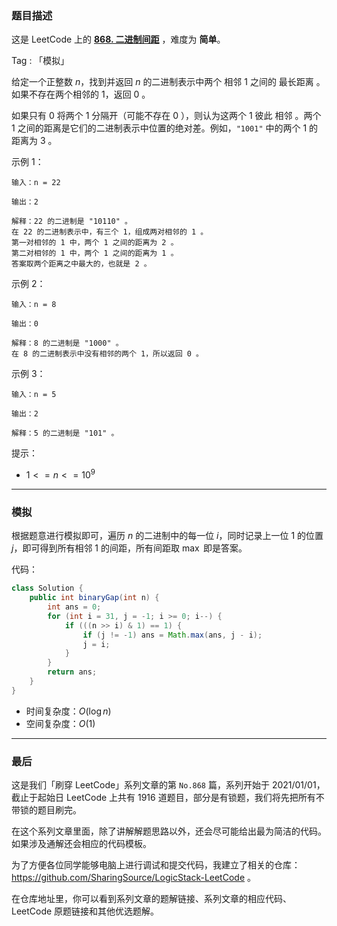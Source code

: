 ### 题目描述

这是 LeetCode 上的 **[868. 二进制间距](https://leetcode-cn.com/problems/binary-gap/solution/by-ac_oier-2sui/)** ，难度为 **简单**。

Tag : 「模拟」



给定一个正整数 $n$，找到并返回 $n$ 的二进制表示中两个 相邻 $1$ 之间的 最长距离 。如果不存在两个相邻的 $1$，返回 $0$ 。

如果只有 $0$ 将两个 $1$ 分隔开（可能不存在 $0$ ），则认为这两个 $1$ 彼此 相邻 。两个 $1$ 之间的距离是它们的二进制表示中位置的绝对差。例如，`"1001"` 中的两个 $1$ 的距离为 $3$ 。

示例 1：
```
输入：n = 22

输出：2

解释：22 的二进制是 "10110" 。
在 22 的二进制表示中，有三个 1，组成两对相邻的 1 。
第一对相邻的 1 中，两个 1 之间的距离为 2 。
第二对相邻的 1 中，两个 1 之间的距离为 1 。
答案取两个距离之中最大的，也就是 2 。
```
示例 2：
```
输入：n = 8

输出：0

解释：8 的二进制是 "1000" 。
在 8 的二进制表示中没有相邻的两个 1，所以返回 0 。
```
示例 3：
```
输入：n = 5

输出：2

解释：5 的二进制是 "101" 。
```

提示：
* $1 <= n <= 10^9$

---

### 模拟

根据题意进行模拟即可，遍历 $n$ 的二进制中的每一位 $i$，同时记录上一位 $1$ 的位置 $j$，即可得到所有相邻 $1$ 的间距，所有间距取 $\max$ 即是答案。

代码：
```java
class Solution {
    public int binaryGap(int n) {
        int ans = 0;
        for (int i = 31, j = -1; i >= 0; i--) {
            if (((n >> i) & 1) == 1) {
                if (j != -1) ans = Math.max(ans, j - i);
                j = i;
            }
        }
        return ans;
    }
}
```
* 时间复杂度：$O(\log{n})$
* 空间复杂度：$O(1)$

---

### 最后

这是我们「刷穿 LeetCode」系列文章的第 `No.868` 篇，系列开始于 2021/01/01，截止于起始日 LeetCode 上共有 1916 道题目，部分是有锁题，我们将先把所有不带锁的题目刷完。

在这个系列文章里面，除了讲解解题思路以外，还会尽可能给出最为简洁的代码。如果涉及通解还会相应的代码模板。

为了方便各位同学能够电脑上进行调试和提交代码，我建立了相关的仓库：https://github.com/SharingSource/LogicStack-LeetCode 。

在仓库地址里，你可以看到系列文章的题解链接、系列文章的相应代码、LeetCode 原题链接和其他优选题解。

